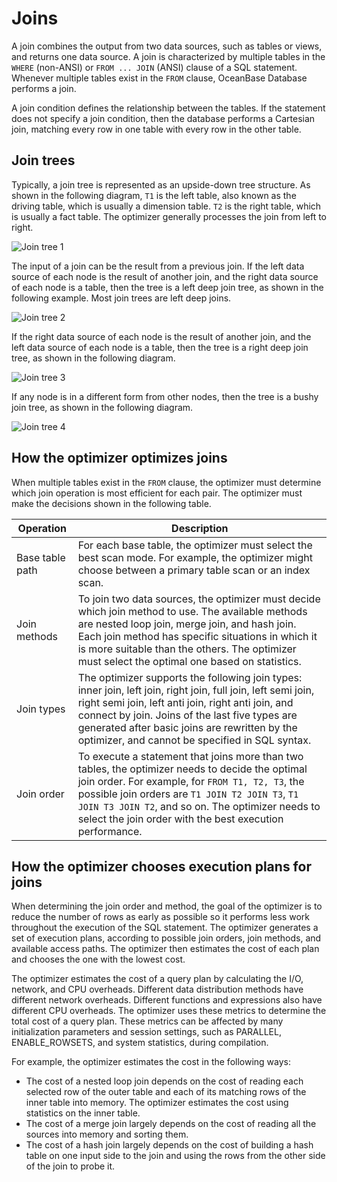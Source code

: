 # Joins

A join combines the output from two data sources, such as tables or views, and returns one data source. A join is characterized by multiple tables in the `WHERE` (non-ANSI) or `FROM ... JOIN` (ANSI) clause of a SQL statement. Whenever multiple tables exist in the `FROM` clause, OceanBase Database performs a join.

A join condition defines the relationship between the tables. If the statement does not specify a join condition, then the database performs a Cartesian join, matching every row in one table with every row in the other table.


## Join trees

Typically, a join tree is represented as an upside-down tree structure. As shown in the following diagram, `T1` is the left table, also known as the driving table, which is usually a dimension table. `T2` is the right table, which is usually a fact table. The optimizer generally processes the join from left to right.

![Join tree 1](https://obbusiness-private.oss-cn-shanghai.aliyuncs.com/doc/img/observer-enterprise/V4.2.1/manage/join1.png)

The input of a join can be the result from a previous join. If the left data source of each node is the result of another join, and the right data source of each node is a table, then the tree is a left deep join tree, as shown in the following example. Most join trees are left deep joins.

![Join tree 2](https://obbusiness-private.oss-cn-shanghai.aliyuncs.com/doc/img/observer-enterprise/V4.2.1/manage/join2.png)

If the right data source of each node is the result of another join, and the left data source of each node is a table, then the tree is a right deep join tree, as shown in the following diagram.

![Join tree 3](https://obbusiness-private.oss-cn-shanghai.aliyuncs.com/doc/img/observer-enterprise/V4.2.1/manage/join3.png)

If any node is in a different form from other nodes, then the tree is a bushy join tree, as shown in the following diagram.

![Join tree 4](https://obbusiness-private.oss-cn-shanghai.aliyuncs.com/doc/img/observer-enterprise/V4.2.1/manage/join4.png)

## How the optimizer optimizes joins

When multiple tables exist in the `FROM` clause, the optimizer must determine which join operation is most efficient for each pair. The optimizer must make the decisions shown in the following table.

| Operation | Description |
|---|---|
| Base table path | For each base table, the optimizer must select the best scan mode. For example, the optimizer might choose between a primary table scan or an index scan.  |
| Join methods | To join two data sources, the optimizer must decide which join method to use. The available methods are nested loop join, merge join, and hash join. Each join method has specific situations in which it is more suitable than the others. The optimizer must select the optimal one based on statistics.  |
| Join types | The optimizer supports the following join types: inner join, left join, right join, full join, left semi join, right semi join, left anti join, right anti join, and connect by join. Joins of the last five types are generated after basic joins are rewritten by the optimizer, and cannot be specified in SQL syntax.  |
| Join order | To execute a statement that joins more than two tables, the optimizer needs to decide the optimal join order. For example, for `FROM T1, T2, T3`, the possible join orders are `T1 JOIN T2 JOIN T3`, `T1 JOIN T3 JOIN T2`, and so on. The optimizer needs to select the join order with the best execution performance.  |

## How the optimizer chooses execution plans for joins

When determining the join order and method, the goal of the optimizer is to reduce the number of rows as early as possible so it performs less work throughout the execution of the SQL statement. The optimizer generates a set of execution plans, according to possible join orders, join methods, and available access paths. The optimizer then estimates the cost of each plan and chooses the one with the lowest cost. 

The optimizer estimates the cost of a query plan by calculating the I/O, network, and CPU overheads. Different data distribution methods have different network overheads. Different functions and expressions also have different CPU overheads. The optimizer uses these metrics to determine the total cost of a query plan. These metrics can be affected by many initialization parameters and session settings, such as PARALLEL, ENABLE_ROWSETS, and system statistics, during compilation.

For example, the optimizer estimates the cost in the following ways:

* The cost of a nested loop join depends on the cost of reading each selected row of the outer table and each of its matching rows of the inner table into memory. The optimizer estimates the cost using statistics on the inner table.
* The cost of a merge join largely depends on the cost of reading all the sources into memory and sorting them.
* The cost of a hash join largely depends on the cost of building a hash table on one input side to the join and using the rows from the other side of the join to probe it.